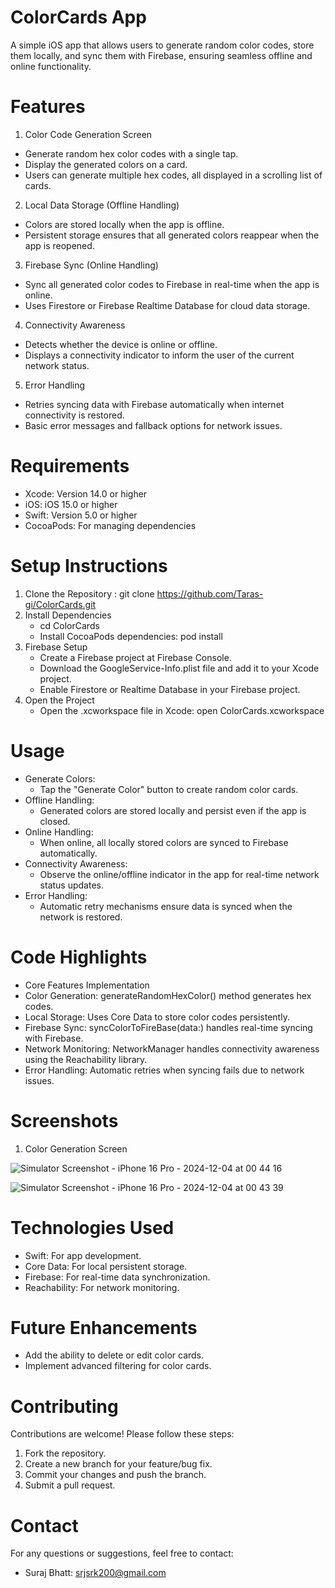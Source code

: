 # ColorCards App

A simple iOS app that allows users to generate random color codes, store them locally, and sync them with Firebase, ensuring seamless offline and online functionality.

# Features
1. Color Code Generation Screen
* Generate random hex color codes with a single tap.
* Display the generated colors on a card.
* Users can generate multiple hex codes, all displayed in a scrolling list of cards.
2. Local Data Storage (Offline Handling)
* Colors are stored locally when the app is offline.
* Persistent storage ensures that all generated colors reappear when the app is reopened.
3. Firebase Sync (Online Handling)
* Sync all generated color codes to Firebase in real-time when the app is online.
* Uses Firestore or Firebase Realtime Database for cloud data storage.
4. Connectivity Awareness
* Detects whether the device is online or offline.
* Displays a connectivity indicator to inform the user of the current network status.
5. Error Handling
* Retries syncing data with Firebase automatically when internet connectivity is restored.
* Basic error messages and fallback options for network issues.
  

# Requirements
* Xcode: Version 14.0 or higher
* iOS: iOS 15.0 or higher
* Swift: Version 5.0 or higher
* CocoaPods: For managing dependencies

# Setup Instructions
1. Clone the Repository : git clone https://github.com/Taras-gi/ColorCards.git
2. Install Dependencies
   * cd ColorCards
   * Install CocoaPods dependencies: pod install
3. Firebase Setup
   * Create a Firebase project at Firebase Console.
   * Download the GoogleService-Info.plist file and add it to your Xcode project.
   * Enable Firestore or Realtime Database in your Firebase project.
4. Open the Project
   * Open the .xcworkspace file in Xcode: open ColorCards.xcworkspace


# Usage
* Generate Colors:
    * Tap the "Generate Color" button to create random color cards.
* Offline Handling:
    * Generated colors are stored locally and persist even if the app is closed.
* Online Handling:
    * When online, all locally stored colors are synced to Firebase automatically.
* Connectivity Awareness:
    * Observe the online/offline indicator in the app for real-time network status updates.
* Error Handling:
    * Automatic retry mechanisms ensure data is synced when the network is restored.


# Code Highlights
* Core Features Implementation
* Color Generation: generateRandomHexColor() method generates hex codes.
* Local Storage: Uses Core Data to store color codes persistently.
* Firebase Sync: syncColorToFireBase(data:) handles real-time syncing with Firebase.
* Network Monitoring: NetworkManager handles connectivity awareness using the Reachability library.
* Error Handling: Automatic retries when syncing fails due to network issues.


# Screenshots
1. Color Generation Screen

![Simulator Screenshot - iPhone 16 Pro - 2024-12-04 at 00 44 16](https://github.com/user-attachments/assets/e3eb2ae1-e1c9-454a-916e-f9c4e5bb33fc)

![Simulator Screenshot - iPhone 16 Pro - 2024-12-04 at 00 43 39](https://github.com/user-attachments/assets/8f6c5741-f850-405f-a429-57f31f170024)

# Technologies Used
* Swift: For app development.
* Core Data: For local persistent storage.
* Firebase: For real-time data synchronization.
* Reachability: For network monitoring.

# Future Enhancements
* Add the ability to delete or edit color cards.
* Implement advanced filtering for color cards.

# Contributing
Contributions are welcome! Please follow these steps:
1. Fork the repository.
2. Create a new branch for your feature/bug fix.
3. Commit your changes and push the branch.
4. Submit a pull request.

# Contact
For any questions or suggestions, feel free to contact:
* Suraj Bhatt: srjsrk200@gmail.com
